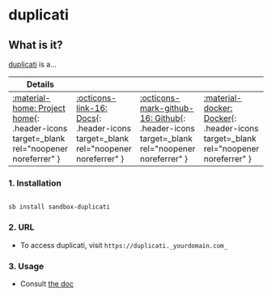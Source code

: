 # duplicati

## What is it?

[duplicati](https://duplicati.com/) is a...

| Details     |             |             |             |
|-------------|-------------|-------------|-------------|
| [:material-home: Project home](https://duplicati.com/){: .header-icons target=_blank rel="noopener noreferrer" } | [:octicons-link-16: Docs](https://duplicati.readthedocs.io/en/latest/){: .header-icons target=_blank rel="noopener noreferrer" } | [:octicons-mark-github-16: Github](https://github.com/duplicati/duplicati){: .header-icons target=_blank rel="noopener noreferrer" } | [:material-docker: Docker](https://hub.docker.com/r/linuxserver/duplicati){: .header-icons target=_blank rel="noopener noreferrer" }|

### 1. Installation

``` shell

sb install sandbox-duplicati

```

### 2. URL

- To access duplicati, visit `https://duplicati._yourdomain.com_`

### 3. Usage

- Consult [the doc](https://duplicati.readthedocs.io/en/latest/)
